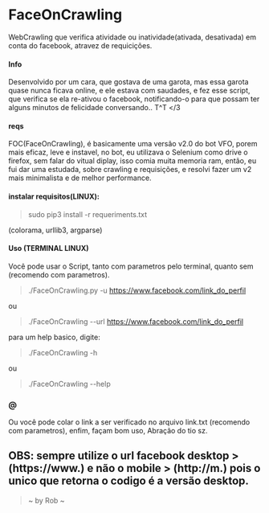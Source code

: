 # FaceOnCrawling
WebCrawling que verifica atividade ou inatividade(ativada, desativada) em conta do facebook, atravez de requicições.

#### Info
Desenvolvido por um cara, que gostava de uma garota, mas essa garota quase nunca ficava online, e ele estava com saudades, e fez esse script, que verifica se ela re-ativou o facebook, notificando-o para que possam ter alguns minutos de felicidade conversando.. T^T </3

#### reqs
FOC(FaceOnCrawling), é basicamente uma versão v2.0 do bot VFO, porem mais eficaz, leve e instavel, no bot, eu utilizava o Selenium como drive o firefox, sem falar do vitual diplay, isso comia muita memoria ram, então, eu fui dar uma estudada, sobre crawling e requisições, e resolvi fazer um v2 mais minimalista e de melhor performance.


#### instalar requisitos(LINUX):
> sudo pip3 install -r requeriments.txt

(colorama, urllib3, argparse)

#### Uso (TERMINAL LINUX)
Você pode usar o Script, tanto com parametros pelo terminal, quanto sem (recomendo com parametros).
> ./FaceOnCrawling.py -u https://www.facebook.com/link_do_perfil

ou

> ./FaceOnCrawling --url https://www.facebook.com/link_do_perfil 

para um help basico, digite:

> ./FaceOnCrawling -h

ou

> ./FaceOnCrawling --help

### @
Ou você pode colar o link a ser verificado no arquivo link.txt (recomendo com parametros), enfim, façam bom uso, Abração do tio sz.

## OBS: sempre utilize o url facebook desktop > (https://www.) e não o mobile > (http://m.) pois o unico que retorna o codigo é a versão desktop.


> ~ by Rob ~
